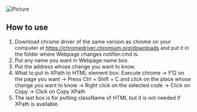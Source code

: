 ![Picture](https://user-images.githubusercontent.com/67142421/174492222-ddc8b4fa-1d71-4095-8110-7a2e2310a347.png)

## How to use
1. Download chrome driver of the same version as chrome on your computer at https://chromedriver.chromium.org/downloads and 
  put it in the folder where Webpage changes notifier.cmd is.
2. Put any name you want in Webpage name box.
3. Put the address whose change you want to know.
4. What to put in XPath to HTML element box:
  Execute chrome -> F12 on the page you want -> Press Ctrl + Shift + C and click on the place whose change you want to know -> Right click on the selected code 
  -> Click on Copy -> Click on Copy XPath
5. The last box is for putting className of HTML but it is not needed if XPath is available.
